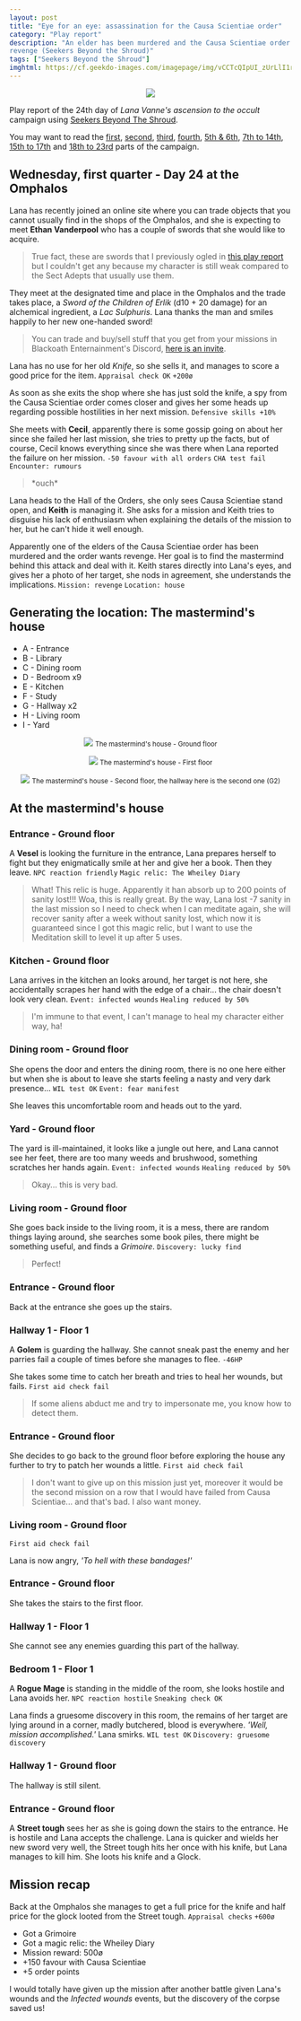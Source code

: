```yaml
---
layout: post
title: "Eye for an eye: assassination for the Causa Scientiae order"
category: "Play report"
description: "An elder has been murdered and the Causa Scientiae order wants 
revenge (Seekers Beyond the Shroud)"
tags: ["Seekers Beyond the Shroud"]
imghtml: https://cf.geekdo-images.com/imagepage/img/vCCTcQIpUI_zUrLlI1rmMlF5a8M=/fit-in/900x600/filters:no_upscale()/pic5149175.jpg
---
```


<p align="center"><img src="https://cf.geekdo-images.com/imagepage/img/vCCTcQIpUI_zUrLlI1rmMlF5a8M=/fit-in/900x600/filters:no_upscale()/pic5149175.jpg"></p>

Play report of the 24th day of *Lana Vanne's ascension to the
occult* campaign using [Seekers Beyond The
Shroud](https://blackoathgames.com/seekers-beyond-the-shroud).

You may want to read the 
[first]({{site.baseurl}}/2020/02/25/play-report-burning-spices/),
[second]({{site.baseurl}}/2020/02/27/play-report-the-egyptian-amulet/), 
[third]({{site.baseurl}}/2020/03/11/play-report-the-poison-research-lab/),
[fourth]({{site.baseurl}}/2020/03/25/play-report-vice-and-virtue-tea-shop/), 
[5th &
6th]({{site.baseurl}}/2020/03/26/play-report-the-sinister-industrial-complex), 
[7th to
14th]({{site.baseurl}}/2020/03/27/play-report-more-than-a-week-of-magic-ritual-training/),
[15th to
17th]({{site.baseurl}}/2020/03/28/play-report-capture-the-thief-of-the-resurrection-gem/) 
and [18th to
23rd]({{site.baseurl}}/2020/08/08/play-report-consecration-rituals-and-rescue-great-institute-of-cooking/)
parts of the campaign.
 
## Wednesday, first quarter - Day 24 at the Omphalos

Lana has recently joined an online site where you can trade objects that you
cannot usually find in the shops of the Omphalos, and she is expecting to meet
**Ethan Vanderpool** who has a couple of swords that she would like to
acquire. 

> True fact, these are swords that I previously ogled in [this play
> report]({{site.baseurl}}/2020/03/11/play-report-the-poison-research-lab/) but
> I couldn't get any because my character is still weak compared to the Sect
> Adepts that usually use them.

They meet at the designated time and place in the Omphalos and the
trade takes place, a *Sword of the Children of Erlik* (d10 + 20 damage) for an
alchemical ingredient, a *Lac Sulphuris*. Lana thanks the man and smiles
happily to her new one-handed sword!

> You can trade and buy/sell stuff that you get from your missions in Blackoath
> Enternainment's Discord, [here is an
> invite](https://discord.com/invite/xjQTcUr).

Lana has no use for her old *Knife*, so she sells it, and manages to score a
good price for the item. ``Appraisal check OK`` ``+200ø``

As soon as she exits the shop where she has just sold the knife, a spy from the
Causa Scientiae order comes closer and gives her some heads up regarding
possible hostilities in her next mission. ``Defensive skills +10%``


She meets with **Cecil**, apparently there is some gossip going on about her
since she failed her last mission, she tries to pretty up the facts, but of
course, Cecil knows everything since she was there when Lana reported the
failure on her mission. ``-50 favour with all orders`` ``CHA test fail``
``Encounter: rumours`` 

> \*ouch\*

Lana heads to the Hall of the Orders, she only sees
Causa Scientiae stand open, and **Keith** is managing it. She asks for a
mission and Keith tries to disguise his lack of enthusiasm when explaining the
details of the mission to her, but he can't hide it well enough.

Apparently one of the elders of the Causa Scientiae order has been murdered and
the order wants revenge. Her goal is to find the mastermind behind this attack
and deal with it. Keith stares directly into Lana's eyes, and gives her a photo
of her target, she nods in agreement, she understands the implications.
``Mission: revenge`` ``Location: house``

## Generating the location: The mastermind's house

* A - Entrance
* B - Library
* C - Dining room
* D - Bedroom x9
* E - Kitchen
* F - Study
* G - Hallway x2
* H - Living room
* I - Yard

<p align="center"><img src="https://raw.githubusercontent.com/eeriespace/public-images/master/20200809-play-report-eye-for-an-eye/ground-floor.jpg">
<small>The mastermind's house - Ground floor</small></p>

<p align="center"><img src="https://raw.githubusercontent.com/eeriespace/public-images/master/20200809-play-report-eye-for-an-eye/floor-1.jpg">
<small>The mastermind's house - First floor</small></p>

<p align="center"><img src="https://raw.githubusercontent.com/eeriespace/public-images/master/20200809-play-report-eye-for-an-eye/floor-2.jpg">
<small>The mastermind's house - Second floor, the hallway here is the second
one (G2)</small></p>

## At the mastermind's house

### Entrance - Ground floor

A **Vesel** is looking the furniture in the entrance, Lana prepares herself to
fight but they enigmatically smile at her and give her a book. Then they
leave. ``NPC reaction friendly`` ``Magic relic: The Wheiley Diary``

> What! This relic is huge. Apparently it han absorb up to 200 points of sanity
> lost!!! Woa, this is really great. By the way, Lana lost -7 sanity in the
> last mission so I need to check when I can meditate again, she will recover
> sanity after a week without sanity lost, which now it is guaranteed since I
> got this magic relic, but I want to use the Meditation skill to level it up
> after 5 uses. 

### Kitchen - Ground floor

Lana arrives in the kitchen an looks around, her target is not here, she
accidentally scrapes her hand with the edge of a chair... the chair doesn't
look very clean. ``Event: infected wounds`` ``Healing reduced by 50%``

> I'm immune to that event, I can't manage to heal my character either way, ha!

### Dining room - Ground floor

She opens the door and enters the dining room, there is no one here either but
when she is about to leave she starts feeling a nasty and very dark
presence... ``WIL test OK`` ``Event: fear manifest``

She leaves this uncomfortable room and heads out to the yard.

### Yard - Ground floor

The yard is ill-maintained, it looks like a jungle out here, and Lana cannot
see her feet, there are too many weeds and brushwood, something scratches her
hands again. ``Event: infected wounds`` ``Healing reduced by 50%``

> Okay... this is very bad.

### Living room - Ground floor

She goes back inside to the living room, it is a mess, there are random things
laying around, she searches some book piles, there might be something useful,
and finds a *Grimoire*. ``Discovery: lucky find``

> Perfect!

### Entrance - Ground floor

Back at the entrance she goes up the stairs.

### Hallway 1 - Floor 1

A **Golem** is guarding the hallway. She cannot sneak past the enemy and
her parries fail a couple of times before she manages to flee. ``-46HP``

She takes some time to catch her breath and tries to heal her wounds, but
fails. ``First aid check fail``

> If some aliens abduct me and try to impersonate me, you know how to detect
> them.

### Entrance - Ground floor

She decides to go back to the ground floor before exploring the house any
further to try to patch her wounds a little. ``First aid check fail``

> I don't want to give up on this mission just yet, moreover it would be the
> second mission on a row that I would have failed from Causa Scientiae... and
> that's bad. I also want money.

### Living room - Ground floor

``First aid check fail``

Lana is now angry, *'To hell with these bandages!'*

### Entrance - Ground floor

She takes the stairs to the first floor.

### Hallway 1 - Floor 1

She cannot see any enemies guarding this part of the hallway.

### Bedroom 1 - Floor 1

A **Rogue Mage** is standing in the middle of the room, she looks hostile and
Lana avoids her. ``NPC reaction hostile`` ``Sneaking check OK``

Lana finds a gruesome discovery in this room, the remains of her target are
lying around in a corner, madly butchered, blood is everywhere. *'Well, mission
accomplished.'* Lana smirks. ``WIL test OK``
``Discovery: gruesome discovery``

### Hallway 1 - Ground floor

The hallway is still silent.

### Entrance - Ground floor

A **Street tough** sees her as she is going down the stairs to the entrance. He
is hostile and Lana accepts the challenge. Lana is quicker and wields her new
sword very well, the Street tough hits her once with his knife, but Lana
manages to kill him. She loots his knife and a Glock.

## Mission recap

Back at the Omphalos she manages to get a full price for the knife and half
price for the glock looted from the Street tough. ``Appraisal checks`` ``+600ø``

* Got a Grimoire
* Got a magic relic: the Wheiley Diary
* Mission reward: 500ø
* +150 favour with Causa Scientiae
* +5 order points

I would totally have given up the mission after another battle given Lana's
wounds and the *Infected wounds* events, but the discovery of the corpse saved
us! 
